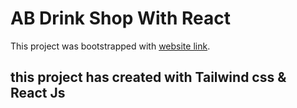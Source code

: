 # AB Drink Shop With React 

This project was bootstrapped with [website link](https://drink-bar-shop.netlify.app/).

## this project has created with Tailwind css & React Js